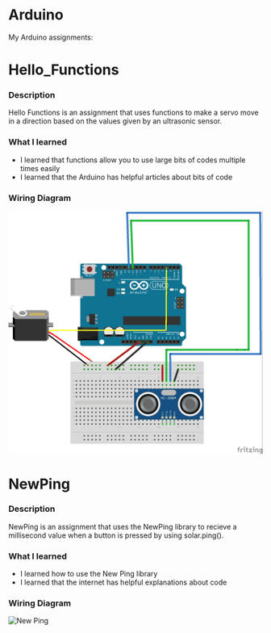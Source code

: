# Arduino
My Arduino assignments:



# Hello_Functions

### Description

Hello Functions is an assignment that uses functions to make a servo move in a direction based on the values given by an ultrasonic sensor.
### What I learned
* I learned that functions allow you to use large bits of codes multiple times easily
* I learned that the Arduino has helpful articles about bits of code

### Wiring Diagram

![Hello Functions](Hello_Functions/HFImage.jpg)

# NewPing 

### Description

NewPing is an assignment that uses the NewPing library to recieve a millisecond value when a button is pressed by using solar.ping().

### What I learned
* I learned how to use the New Ping library
* I learned that the internet has helpful explanations about code

### Wiring Diagram

![New Ping](New_Ping/NPImage.jpg)
